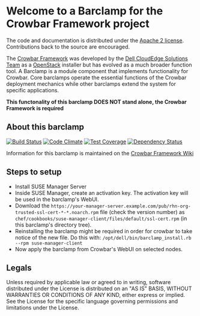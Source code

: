 Welcome to a Barclamp for the Crowbar Framework project
=======================================================

The code and documentation is distributed under the [Apache 2 license](http://www.apache.org/licenses/LICENSE-2.0.html).
Contributions back to the source are encouraged.

The [Crowbar Framework](https://github.com/crowbar/crowbar) was developed by the
[Dell CloudEdge Solutions Team](http://dell.com/openstack) as a [OpenStack](http://OpenStack.org) installer but has
evolved as a much broader function tool. A Barclamp is a module component that implements functionality for Crowbar.
Core barclamps operate the essential functions of the Crowbar deployment mechanics while other barclamps extend the
system for specific applications.

**This functonality of this barclamp DOES NOT stand alone, the Crowbar Framework is required**

About this barclamp
-------------------

[![Build Status](https://travis-ci.org/crowbar/barclamp-suse-manager-client.svg?branch=master)](https://travis-ci.org/crowbar/barclamp-suse-manager-client)
[![Code Climate](https://codeclimate.com/github/crowbar/barclamp-suse-manager-client/badges/gpa.svg)](https://codeclimate.com/github/crowbar/barclamp-suse-manager-client)
[![Test Coverage](https://codeclimate.com/github/crowbar/barclamp-suse-manager-client/badges/coverage.svg)](https://codeclimate.com/github/crowbar/barclamp-suse-manager-client)
[![Dependency Status](https://gemnasium.com/crowbar/barclamp-suse-manager-client.svg)](https://gemnasium.com/crowbar/barclamp-suse-manager-client)

Information for this barclamp is maintained on the [Crowbar Framework Wiki](https://github.com/crowbar/crowbar/wiki)

Steps to setup
--------------

* Install SUSE Manager Server
* Inside SUSE Manager, create an activation key. The activation key will be used in the barclamp's WebUI.
* Download the `https://your-manager-server.example.com/pub/rhn-org-trusted-ssl-cert-*-*.noarch.rpm` file (check the
  version number) as `chef/cookbooks/suse-manager-client/files/default/ssl-cert.rpm` (in this barclamp's directory tree).
* Reinstalling the barclamp might be required in order for crowbar to take notice of the new file. Do this with:
  `/opt/dell/bin/barclamp_install.rb --rpm suse-manager-client`
* Now apply the barclamp from Crowbar's WebUI on selected nodes.

Legals
------

Unless required by applicable law or agreed to in writing, software distributed under the License is distributed on
an "AS IS" BASIS, WITHOUT WARRANTIES OR CONDITIONS OF ANY KIND, either express or implied. See the License for the
specific language governing permissions and limitations under the License.
